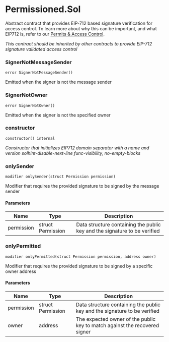 # Permissioned.Sol

Abstract contract that provides EIP-712 based signature verification for access control. To learn more about why this can be important, and what EIP712 is, refer to our [Permits & Access Control](../Encryption%20and%20Privacy/Permits-Access-Control.md).

_This contract should be inherited by other contracts to provide EIP-712 signature validated access control_

### SignerNotMessageSender

```solidity
error SignerNotMessageSender()
```

Emitted when the signer is not the message sender

### SignerNotOwner

```solidity
error SignerNotOwner()
```

Emitted when the signer is not the specified owner

### constructor

```solidity
constructor() internal
```

_Constructor that initializes EIP712 domain separator with a name and version
solhint-disable-next-line func-visibility, no-empty-blocks_

### onlySender

```solidity
modifier onlySender(struct Permission permission)
```

Modifier that requires the provided signature to be signed by the message sender

#### Parameters

| Name | Type | Description |
| ---- | ---- | ----------- |
| permission | struct Permission | Data structure containing the public key and the signature to be verified |

### onlyPermitted

```solidity
modifier onlyPermitted(struct Permission permission, address owner)
```

Modifier that requires the provided signature to be signed by a specific owner address

#### Parameters

| Name | Type | Description |
| ---- | ---- | ----------- |
| permission | struct Permission | Data structure containing the public key and the signature to be verified |
| owner | address | The expected owner of the public key to match against the recovered signer |

